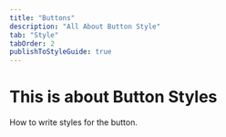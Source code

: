 ```yaml
---
title: "Buttons"
description: "All About Button Style"
tab: "Style"
tabOrder: 2
publishToStyleGuide: true
---
```


# This is about Button Styles

How to write styles for the button.

